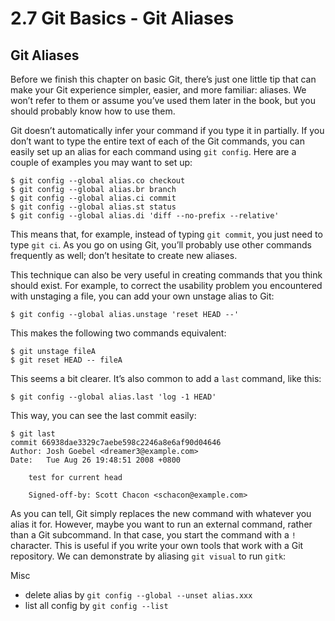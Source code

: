2.7 Git Basics - Git Aliases
============================

<div>

Git Aliases 
-----------

<div class="paragraph">

Before we finish this chapter on basic Git, there’s just one little tip
that can make your Git experience simpler, easier, and more familiar:
aliases. We won’t refer to them or assume you’ve used them later in the
book, but you should probably know how to use them.

</div>

<div class="paragraph">

Git doesn’t automatically infer your command if you type it in
partially. If you don’t want to type the entire text of each of the Git
commands, you can easily set up an alias for each command using
`git config`. Here are a couple of examples you may want to set up:

</div>

<div class="listingblock">

<div class="content">

``` {.highlight}
$ git config --global alias.co checkout
$ git config --global alias.br branch
$ git config --global alias.ci commit
$ git config --global alias.st status
$ git config --global alias.di 'diff --no-prefix --relative'
```

</div>

</div>

<div class="paragraph">

This means that, for example, instead of typing `git commit`, you just
need to type `git ci`. As you go on using Git, you’ll probably use other
commands frequently as well; don’t hesitate to create new aliases.

</div>

<div class="paragraph">

This technique can also be very useful in creating commands that you
think should exist. For example, to correct the usability problem you
encountered with unstaging a file, you can add your own unstage alias to
Git:

</div>

<div class="listingblock">

<div class="content">

``` {.highlight}
$ git config --global alias.unstage 'reset HEAD --'
```

</div>

</div>

<div class="paragraph">

This makes the following two commands equivalent:

</div>

<div class="listingblock">

<div class="content">

``` {.highlight}
$ git unstage fileA
$ git reset HEAD -- fileA
```

</div>

</div>

<div class="paragraph">

This seems a bit clearer. It’s also common to add a `last` command, like
this:

</div>

<div class="listingblock">

<div class="content">

``` {.highlight}
$ git config --global alias.last 'log -1 HEAD'
```

</div>

</div>

<div class="paragraph">

This way, you can see the last commit easily:

</div>

<div class="listingblock">

<div class="content">

``` {.highlight}
$ git last
commit 66938dae3329c7aebe598c2246a8e6af90d04646
Author: Josh Goebel <dreamer3@example.com>
Date:   Tue Aug 26 19:48:51 2008 +0800

    test for current head

    Signed-off-by: Scott Chacon <schacon@example.com>
```

</div>

</div>

<div class="paragraph">

As you can tell, Git simply replaces the new command with whatever you
alias it for. However, maybe you want to run an external command, rather
than a Git subcommand. In that case, you start the command with a `!`
character. This is useful if you write your own tools that work with a
Git repository. We can demonstrate by aliasing `git visual` to run
`gitk`:

</div>

<div class="paragraph">

Misc

- delete alias by `git config --global --unset alias.xxx`
- list all config by `git config --list`

</div>
